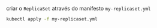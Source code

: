 criar o `ReplicaSet` através do manifesto  `my-replicaset.yml`
```bash
kubectl apply -f my-replicaset.yml
```
